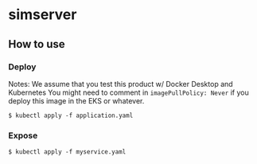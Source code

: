 # simserver

## How to use

### Deploy

Notes: We assume that you test this product w/ Docker Desktop and Kubernetes
You might need to comment in `imagePullPolicy: Never` if you deploy this image in the EKS or whatever.

```
$ kubectl apply -f application.yaml
```

### Expose

```
$ kubectl apply -f myservice.yaml
```
